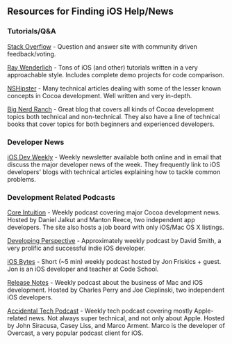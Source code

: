 ## Resources for Finding iOS Help/News

### Tutorials/Q&A

[Stack Overflow](http://stackoverflow.com) - Question and answer site with community driven feedback/voting.

[Ray Wenderlich](http://www.raywenderlich.com) - Tons of iOS (and other) tutorials written in a very approachable style. Includes complete demo projects for code comparison.

[NSHipster](http://nshipster.com) - Many technical articles dealing with some of the lesser known concepts in Cocoa development. Well written and very in-depth.

[Big Nerd Ranch](https://www.bignerdranch.com) - Great blog that covers all kinds of Cocoa development topics both technical and non-technical. They also have a line of technical books that cover topics for both beginners and experienced developers.

### Developer News
[iOS Dev Weekly](http://iosdevweekly.com) - Weekly newsletter available both online and in email that discuss the major developer news of the week. They frequently link to iOS developers' blogs with technical articles explaining how to tackle common problems.

### Development Related Podcasts
[Core Intuition](http://www.coreint.org) - Weekly podcast covering major Cocoa development news. Hosted by Daniel Jalkut and Manton Reece, two independent app developers. The site also hosts a job board with only iOS/Mac OS X listings.

[Developing Perspective](http://developingperspective.com) - Approximately weekly podcast by David Smith, a very prolific and successful indie iOS developer.

[iOS Bytes](https://iosbytes.codeschool.com) - Short (~5 min) weekly podcast hosted by Jon Friskics + guest. Jon is an iOS developer and teacher at Code School.

[Release Notes](http://releasenotes.tv) - Weekly podcast about the business of Mac and iOS development. Hosted by Charles Perry and Joe Cieplinski, two independent iOS developers.

[Accidental Tech Podcast](http://atp.fm) - Weekly tech podcast covering mostly Apple-related news. Not always super technical, and not only about Apple. Hosted by John Siracusa, Casey Liss, and Marco Arment. Marco is the developer of Overcast, a very popular podcast client for iOS.